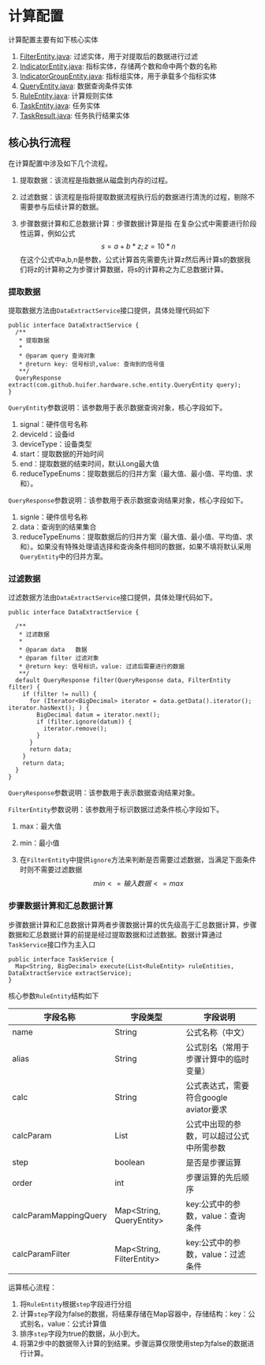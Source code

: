 # 计算配置

计算配置主要有如下核心实体

1. [FilterEntity.java](src%2Fmain%2Fjava%2Fcom%2Fgithub%2Fhuifer%2Fhardware%2Fsche%2Fentity%2FFilterEntity.java): 过滤实体，用于对提取后的数据进行过滤
1. [IndicatorEntity.java](src%2Fmain%2Fjava%2Fcom%2Fgithub%2Fhuifer%2Fhardware%2Fsche%2Fentity%2FIndicatorEntity.java): 指标实体，存储两个数和命中两个数的名称
1. [IndicatorGroupEntity.java](src%2Fmain%2Fjava%2Fcom%2Fgithub%2Fhuifer%2Fhardware%2Fsche%2Fentity%2FIndicatorGroupEntity.java): 指标组实体，用于承载多个指标实体
1. [QueryEntity.java](src%2Fmain%2Fjava%2Fcom%2Fgithub%2Fhuifer%2Fhardware%2Fsche%2Fentity%2FQueryEntity.java): 数据查询条件实体
1. [RuleEntity.java](src%2Fmain%2Fjava%2Fcom%2Fgithub%2Fhuifer%2Fhardware%2Fsche%2Fentity%2FRuleEntity.java): 计算规则实体
1. [TaskEntity.java](src%2Fmain%2Fjava%2Fcom%2Fgithub%2Fhuifer%2Fhardware%2Fsche%2Fentity%2FTaskEntity.java): 任务实体
1. [TaskResult.java](src%2Fmain%2Fjava%2Fcom%2Fgithub%2Fhuifer%2Fhardware%2Fsche%2Fentity%2FTaskResult.java): 任务执行结果实体



## 核心执行流程

在计算配置中涉及如下几个流程。

1.   提取数据：该流程是指数据从磁盘到内存的过程。

2.   过滤数据：该流程是指将提取数据流程执行后的数据进行清洗的过程，剔除不需要参与后续计算的数据。

3.   步骤数据计算和汇总数据计算：步骤数据计算是指 在复杂公式中需要进行阶段性运算，例如公式
     $$
     s=a+b*z ;z=10*n
     $$
     在这个公式中a,b,n是参数，公式计算首先需要先计算z然后再计算s的数据我们将z的计算称之为步骤计算数据，将s的计算称之为汇总数据计算。





### 提取数据

提取数据方法由`DataExtractService`接口提供，具体处理代码如下

```
public interface DataExtractService {
  /**
   * 提取数据
   *
   * @param query 查询对象
   * @return key: 信号标识,value: 查询到的信号值
   **/
  QueryResponse extract(com.github.huifer.hardware.sche.entity.QueryEntity query);
}
```

`QueryEntity`参数说明：该参数用于表示数据查询对象，核心字段如下。

1. signal：硬件信号名称
2. deviceId：设备id
3. deviceType：设备类型
4. start：提取数据的开始时间
5. end：提取数据的结束时间，默认Long最大值
6. reduceTypeEnums：提取数据后的归并方案（最大值、最小值、平均值、求和）。

`QueryResponse`参数说明：该参数用于表示数据查询结果对象，核心字段如下。

1. signle：硬件信号名称
1. data：查询到的结果集合
1. reduceTypeEnums：提取数据后的归并方案（最大值、最小值、平均值、求和）。如果没有特殊处理请选择和查询条件相同的数据，如果不填将默认采用`QueryEntity`中的归并方案。





### 过滤数据

过滤数据方法由`DataExtractService`接口提供，具体处理代码如下。

```
public interface DataExtractService {

  /**
   * 过滤数据
   *
   * @param data   数据
   * @param filter 过滤对象
   * @return key: 信号标识，value: 过滤后需要进行的数据
   **/
  default QueryResponse filter(QueryResponse data, FilterEntity filter) {
    if (filter != null) {
      for (Iterator<BigDecimal> iterator = data.getData().iterator(); iterator.hasNext(); ) {
        BigDecimal datum = iterator.next();
        if (filter.ignore(datum)) {
          iterator.remove();
        }
      }
      return data;
    }
    return data;
  }
}
```

`QueryResponse`参数说明：该参数用于表示数据查询结果对象。

`FilterEntity`参数说明：该参数用于标识数据过滤条件核心字段如下。

1.   max：最大值

2.   min：最小值

3.   在`FilterEntity`中提供`ignore`方法来判断是否需要过滤数据，当满足下面条件时则不需要过滤数据
     $$
     min<= 输入数据<=max
     $$
     





### 步骤数据计算和汇总数据计算

步骤数据计算和汇总数据计算两者步骤数据计算的优先级高于汇总数据计算，步骤数据和汇总数据计算的前提是经过提取数据和过滤数据。数据计算通过`TaskService`接口作为主入口

```
public interface TaskService {
  Map<String, BigDecimal> execute(List<RuleEntity> ruleEntities, DataExtractService extractService);
}
```

核心参数`RuleEntity`结构如下

| 字段名称              | 字段类型                  | 字段说明                                 |
| --------------------- | ------------------------- | ---------------------------------------- |
| name                  | String                    | 公式名称（中文）                         |
| alias                 | String                    | 公式别名（常用于步骤计算中的临时变量）   |
| calc                  | String                    | 公式表达式，需要符合google aviator要求   |
| calcParam             | List<String>              | 公式中出现的参数，可以超过公式中所需参数 |
| step                  | boolean                   | 是否是步骤运算                           |
| order                 | int                       | 步骤运算的先后顺序                       |
| calcParamMappingQuery | Map<String, QueryEntity>  | key:公式中的参数，value：查询条件        |
| calcParamFilter       | Map<String, FilterEntity> | key:公式中的参数，value：过滤条件        |



运算核心流程：

1.   将`RuleEntity`根据`step`字段进行分组
2.   计算`step`字段为false的数据，将结果存储在Map容器中，存储结构：key：公式别名，value：公式计算值
3.   排序`step`字段为true的数据，从小到大。
4.   将第2步中的数据带入计算的到结果。步骤运算仅限使用step为false的数据进行计算。

